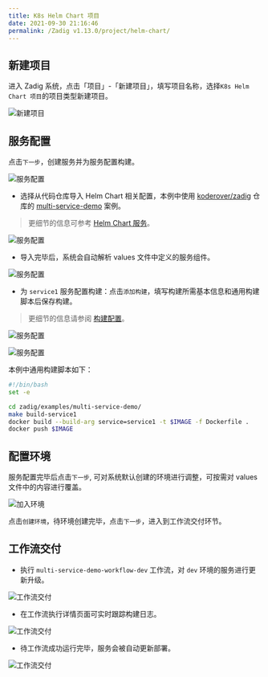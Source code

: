 ```yaml
---
title: K8s Helm Chart 项目
date: 2021-09-30 21:16:46
permalink: /Zadig v1.13.0/project/helm-chart/
---
```


## 新建项目

进入 Zadig 系统，点击「项目」-「新建项目」，填写项目名称，选择`K8s Helm Chart 项目`的项目类型新建项目。

![新建项目](../_images/helm_chart_sample_onboarding_1.png)

## 服务配置

点击`下一步`，创建服务并为服务配置构建。

![服务配置](../_images/helm_chart_sample_onboarding_2_0.png)

- 选择从代码仓库导入 Helm Chart 相关配置，本例中使用 [koderover/zadig](https://github.com/koderover/zadig) 仓库的 [multi-service-demo](https://github.com/koderover/zadig/tree/main/examples/multi-service-demo/full-charts/service1) 案例。
> 更细节的信息可参考 [Helm Chart 服务](/Zadig%20v1.13.0/project/service/helm/chart/)。

![服务配置](../_images/helm_chart_sample_onboarding_2.png)

- 导入完毕后，系统会自动解析 values 文件中定义的服务组件。

![服务配置](../_images/helm_chart_sample_onboarding_2_1.png)

- 为 `service1` 服务配置构建：点击`添加构建`，填写构建所需基本信息和通用构建脚本后保存构建。
>  更细节的信息请参阅 [构建配置](/Zadig%20v1.13.0/project/build/)。

![服务配置](../_images/helm_chart_sample_onboarding_backend_build_config.png)

![服务配置](../_images/helm_chart_sample_onboarding_backend_build_config_1.png)

本例中通用构建脚本如下：

```bash
#!/bin/bash
set -e

cd zadig/examples/multi-service-demo/
make build-service1
docker build --build-arg service=service1 -t $IMAGE -f Dockerfile .
docker push $IMAGE
```

## 配置环境

服务配置完毕后点击`下一步`, 可对系统默认创建的环境进行调整，可按需对 values 文件中的内容进行覆盖。

![加入环境](../_images/helm_chart_sample_onboarding_3.png)

点击`创建环境`，待环境创建完毕，点击`下一步`，进入到工作流交付环节。

## 工作流交付

- 执行 `multi-service-demo-workflow-dev` 工作流，对 `dev` 环境的服务进行更新升级。

![工作流交付](../_images/helm_chart_sample_onboarding_4.png)

- 在工作流执行详情页面可实时跟踪构建日志。

![工作流交付](../_images/helm_chart_sample_show_pipeline_running.png)

- 待工作流成功运行完毕，服务会被自动更新部署。

![工作流交付](../_images/helm_chart_sample_show_env.png)
